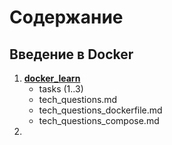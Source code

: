 # Содержание

## Введение в Docker

1. **[docker_learn](https://github.com/lamjob1993/docker-monitoring/tree/main/docker/tasks/docker_learn)**
    - tasks (1..3)
    - tech_questions.md
    - tech_questions_dockerfile.md
    - tech_questions_compose.md
2. 
